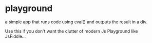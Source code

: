 # playground

a simple app that runs code using eval() and outputs the result in a div.

Use this if you don't want the clutter of modern Js Playground like JsFiddle...
